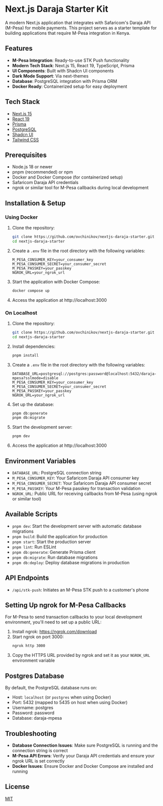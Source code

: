 # Next.js Daraja Starter Kit

A modern Next.js application that integrates with Safaricom's Daraja API (M-Pesa) for mobile payments. This project serves as a starter template for building applications that require M-Pesa integration in Kenya.

## Features

- **M-Pesa Integration**: Ready-to-use STK Push functionality
- **Modern Tech Stack**: Next.js 15, React 19, TypeScript, Prisma
- **UI Components**: Built with Shadcn UI components
- **Dark Mode Support**: Via next-themes
- **Database**: PostgreSQL integration with Prisma ORM
- **Docker Ready**: Containerized setup for easy deployment

## Tech Stack

- [Next.js 15](https://nextjs.org/)
- [React 19](https://react.dev/)
- [Prisma](https://www.prisma.io/)
- [PostgreSQL](https://www.postgresql.org/)
- [Shadcn UI](https://ui.shadcn.com/)
- [Tailwind CSS](https://tailwindcss.com/)

## Prerequisites

- Node.js 18 or newer
- pnpm (recommended) or npm
- Docker and Docker Compose (for containerized setup)
- Safaricom Daraja API credentials
- ngrok or similar tool for M-Pesa callbacks during local development

## Installation & Setup

### Using Docker

1. Clone the repository:

   ```bash
   git clone https://github.com/ovchinikov/nextjs-daraja-starter.git
   cd nextjs-daraja-starter
   ```

2. Create a `.env` file in the root directory with the following variables:

   ```
   M_PESA_CONSUMER_KEY=your_consumer_key
   M_PESA_CONSUMER_SECRET=your_consumer_secret
   M_PESA_PASSKEY=your_passkey
   NGROK_URL=your_ngrok_url
   ```

3. Start the application with Docker Compose:

   ```bash
   docker compose up
   ```

4. Access the application at http://localhost:3000

### On Localhost

1. Clone the repository:

   ```bash
   git clone https://github.com/ovchinikov/nextjs-daraja-starter.git
   cd nextjs-daraja-starter
   ```

2. Install dependencies:

   ```bash
   pnpm install
   ```

3. Create a `.env` file in the root directory with the following variables:

   ```
   DATABASE_URL=postgresql://postgres:password@localhost:5432/daraja-mpesa?sslmode=disable
   M_PESA_CONSUMER_KEY=your_consumer_key
   M_PESA_CONSUMER_SECRET=your_consumer_secret
   M_PESA_PASSKEY=your_passkey
   NGROK_URL=your_ngrok_url
   ```

4. Set up the database:

   ```bash
   pnpm db:generate
   pnpm db:migrate
   ```

5. Start the development server:

   ```bash
   pnpm dev
   ```

6. Access the application at http://localhost:3000

## Environment Variables

- `DATABASE_URL`: PostgreSQL connection string
- `M_PESA_CONSUMER_KEY`: Your Safaricom Daraja API consumer key
- `M_PESA_CONSUMER_SECRET`: Your Safaricom Daraja API consumer secret
- `M_PESA_PASSKEY`: Your M-Pesa passkey for transaction validation
- `NGROK_URL`: Public URL for receiving callbacks from M-Pesa (using ngrok or similar tool)

## Available Scripts

- `pnpm dev`: Start the development server with automatic database migrations
- `pnpm build`: Build the application for production
- `pnpm start`: Start the production server
- `pnpm lint`: Run ESLint
- `pnpm db:generate`: Generate Prisma client
- `pnpm db:migrate`: Run database migrations
- `pnpm db:deploy`: Deploy database migrations in production

## API Endpoints

- `/api/stk-push`: Initiates an M-Pesa STK push to a customer's phone

## Setting Up ngrok for M-Pesa Callbacks

For M-Pesa to send transaction callbacks to your local development environment, you'll need to set up a public URL:

1. Install ngrok: https://ngrok.com/download
2. Start ngrok on port 3000:
   ```bash
   ngrok http 3000
   ```
3. Copy the HTTPS URL provided by ngrok and set it as your `NGROK_URL` environment variable

## Postgres Database

By default, the PostgreSQL database runs on:

- Host: `localhost` (or `postgres` when using Docker)
- Port: 5432 (mapped to 5435 on host when using Docker)
- Username: postgres
- Password: password
- Database: daraja-mpesa

## Troubleshooting

- **Database Connection Issues**: Make sure PostgreSQL is running and the connection string is correct
- **M-Pesa API Errors**: Verify your Daraja API credentials and ensure your ngrok URL is set correctly
- **Docker Issues**: Ensure Docker and Docker Compose are installed and running

## License

[MIT](LICENSE)
